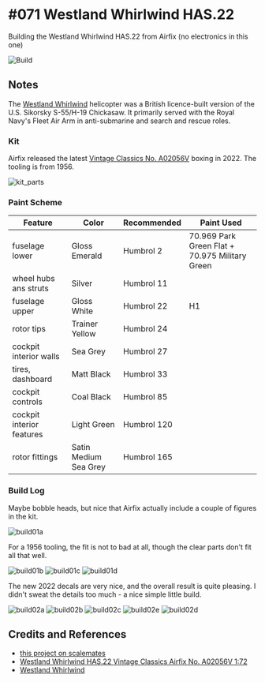 # #071 Westland Whirlwind HAS.22

Building the Westland Whirlwind HAS.22 from Airfix (no electronics in this one)

![Build](./assets/WhirlwindHAS22_build.jpg?raw=true)

## Notes

The [Westland Whirlwind](https://en.wikipedia.org/wiki/Westland_Whirlwind_(helicopter)) helicopter was a British licence-built version of the U.S. Sikorsky S-55/H-19 Chickasaw. It primarily served with the Royal Navy's Fleet Air Arm in anti-submarine and search and rescue roles.

### Kit

Airfix released the latest
[Vintage Classics No. A02056V](https://www.scalemates.com/kits/airfix-a02056v-westland-whirlwind-has22--1396839)
boxing in 2022. The tooling is from 1956.

![kit_parts](./assets/kit_parts.jpg?raw=true)

### Paint Scheme

| Feature                   | Color                 | Recommended | Paint Used |
|---------------------------|-----------------------|-------------|------------|
| fuselage lower            | Gloss Emerald         | Humbrol 2   | 70.969 Park Green Flat + 70.975 Military Green          |
| wheel hubs ans struts     | Silver                | Humbrol 11  |            |
| fuselage upper            | Gloss White           | Humbrol 22  | H1         |
| rotor tips                | Trainer Yellow        | Humbrol 24  |            |
| cockpit interior walls    | Sea Grey              | Humbrol 27  |            |
| tires, dashboard          | Matt Black            | Humbrol 33  |            |
| cockpit controls          | Coal Black            | Humbrol 85  |            |
| cockpit interior features | Light Green           | Humbrol 120 |            |
| rotor fittings            | Satin Medium Sea Grey | Humbrol 165 |            |

### Build Log

Maybe bobble heads, but nice that Airfix actually include a couple of figures in the kit.

![build01a](./assets/build01a.jpg?raw=true)

For a 1956 tooling, the fit is not to bad at all, though the clear parts don't fit all that well.

![build01b](./assets/build01b.jpg?raw=true)
![build01c](./assets/build01c.jpg?raw=true)
![build01d](./assets/build01d.jpg?raw=true)

The new 2022 decals are very nice, and the overall result is quite pleasing. I didn't sweat the details too much - a nice simple little build.

![build02a](./assets/build02a.jpg?raw=true)
![build02b](./assets/build02b.jpg?raw=true)
![build02c](./assets/build02c.jpg?raw=true)
![build02e](./assets/build02e.jpg?raw=true)
![build02d](./assets/build02d.jpg?raw=true)

## Credits and References

* [this project on scalemates](https://www.scalemates.com/profiles/mate.php?id=74137&p=projects&project=135761)
* [Westland Whirlwind HAS.22 Vintage Classics Airfix No. A02056V 1:72](https://www.scalemates.com/kits/airfix-a02056v-westland-whirlwind-has22--1396839)
* [Westland Whirlwind](https://en.wikipedia.org/wiki/Westland_Whirlwind_(helicopter))
